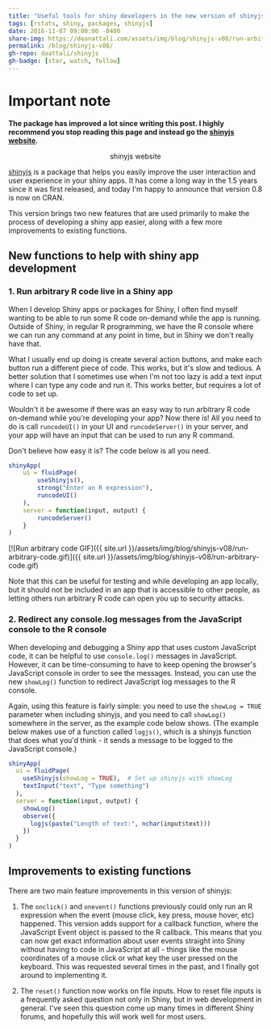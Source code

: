 ```yaml
---
title: "Useful tools for shiny developers in the new version of shinyjs"
tags: [rstats, shiny, packages, shinyjs]
date: 2016-11-07 09:00:00 -0400
share-img: https://deanattali.com/assets/img/blog/shinyjs-v08/run-arbitrary-code.gif
permalink: /blog/shinyjs-v08/
gh-repo: daattali/shinyjs
gh-badge: [star, watch, follow]
---
```


# Important note

**The package has improved a lot since writing this post. I highly recommend you stop reading this page and instead go the [shinyjs website](https://deanattali.com/shinyjs).**

<div style="text-align:center;">
<a style="text-decoration: none;" class="btn btn-cta btn-lg" href="https://deanattali.com/shinyjs">shinyjs website</a>
</div>

[shinyjs](https://github.com/daattali/shinyjs) is a package that helps you easily improve the user interaction and user experience in your shiny apps. It has come a long way in the 1.5 years since it was first released, and today I'm happy to announce that version 0.8  is now on CRAN.

This version brings two new features that are used primarily to make the process of developing a shiny app easier, along with a few more improvements to existing functions.

## New functions to help with shiny app development

### 1. Run arbitrary R code live in a Shiny app

When I develop Shiny apps or packages for Shiny, I often find myself wanting to be able to run some R code on-demand while the app is running. Outside of Shiny, in regular R programming, we have the R console where we can run any command at any point in time, but in Shiny we don't really have that. 

What I usually end up doing is create several action buttons, and make each button run a different piece of code. This works, but it's slow and tedious. A better solution that I sometimes use when I'm not too lazy is add a text input where I can type any code and run it. This works better, but requires a lot of code to set up.

Wouldn't it be awesome if there was an easy way to run arbitrary R code on-demand while you're developing your app? Now there is! All you need to do is call `runcodeUI()` in your UI and `runcodeServer()` in your server, and your app will have an input that can be used to run any R command.

Don't believe how easy it is? The code below is all you need.

```r
shinyApp(
    ui = fluidPage(
        useShinyjs(),
        strong("Enter an R expression"),
        runcodeUI()
    ),
    server = function(input, output) {
        runcodeServer()
    }
)
```

[![Run arbitrary code GIF]({{ site.url }}/assets/img/blog/shinyjs-v08/run-arbitrary-code.gif)]({{ site.url }}/assets/img/blog/shinyjs-v08/run-arbitrary-code.gif)

Note that this can be useful for testing and while developing an app locally, but it should not be included in an app that is accessible to other people, as letting others run arbitrary R code can open you up to security attacks.

### 2. Redirect any console.log messages from the JavaScript console to the R console 

When developing and debugging a Shiny app that uses custom JavaScript code, it can be helpful to use `console.log()` messages in JavaScript. However, it can be time-consuming to have to keep opening the browser's JavaScript console in order to see the messages. Instead, you can use the new `showLog()` function to redirect JavaScript log messages to the R console.

Again, using this feature is fairly simple: you need to use the `showLog = TRUE` parameter when including shinyjs, and you need to call `showLog()` somewhere in the server, as the example code below shows. (The example below makes use of a function called `logjs()`, which is a shinyjs function that does what you'd think - it sends a message to be logged to the JavaScript console.)

```r
shinyApp(
  ui = fluidPage(
    useShinyjs(showLog = TRUE),  # Set up shinyjs with showLog
    textInput("text", "Type something")
  ),
  server = function(input, output) {
    showLog()
    observe({
      logjs(paste("Length of text:", nchar(input$text)))
    })
  }
)
```

## Improvements to existing functions

There are two main feature improvements in this version of shinyjs: 

1. The `onclick()` and `onevent()` functions previously could only run an R expression when the event (mouse click, key press, mouse hover, etc) happened. This version adds support for a callback function, where the JavaScript Event object is passed to the R callback. This means that you can now get exact information about user events straight into Shiny without having to code in JavaScript at all - things like the mouse coordinates of a mouse click or what key the user pressed on the keyboard. This was requested several times in the past, and I finally got around to implementing it.

2. The `reset()` function now works on file inputs. How to reset file inputs is a frequently asked question not only in Shiny, but in web development in general. I've seen this question come up many times in different Shiny forums, and hopefully this will work well for most users.
